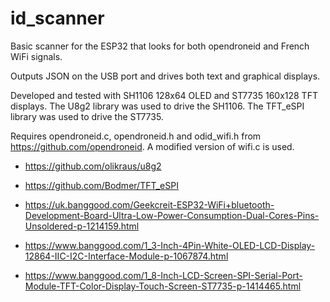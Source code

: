 # id_scanner

Basic scanner for the ESP32 that looks for both opendroneid and French WiFi signals.

Outputs JSON on the USB port and drives both text and graphical displays.

Developed and tested with SH1106 128x64 OLED and ST7735 160x128 TFT displays. 
The U8g2 library was used to drive the SH1106. 
The TFT_eSPI library was used to drive the ST7735.

Requires opendroneid.c, opendroneid.h and odid_wifi.h from https://github.com/opendroneid. A modified version of wifi.c is used.

* https://github.com/olikraus/u8g2
* https://github.com/Bodmer/TFT_eSPI

* https://uk.banggood.com/Geekcreit-ESP32-WiFi+bluetooth-Development-Board-Ultra-Low-Power-Consumption-Dual-Cores-Pins-Unsoldered-p-1214159.html
* https://www.banggood.com/1_3-Inch-4Pin-White-OLED-LCD-Display-12864-IIC-I2C-Interface-Module-p-1067874.html
* https://www.banggood.com/1_8-Inch-LCD-Screen-SPI-Serial-Port-Module-TFT-Color-Display-Touch-Screen-ST7735-p-1414465.html

